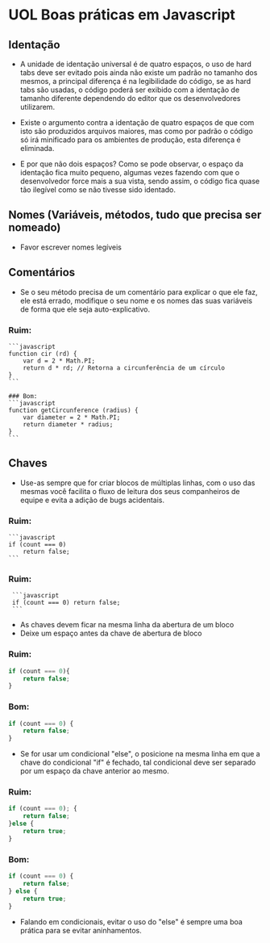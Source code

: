 # UOL Boas práticas em Javascript

## Identação

  - A unidade de identação universal é de quatro espaços, o uso de hard tabs deve ser evitado pois ainda não existe um padrão no tamanho dos mesmos, a principal diferença é na legibilidade do código, se as hard tabs são usadas, o código poderá ser exibido com a identação de tamanho diferente dependendo do editor que os desenvolvedores utilizarem.

  - Existe o argumento contra a identação de quatro espaços de que com isto são produzidos arquivos maiores, mas como por padrão o código só irá minificado para os ambientes de produção, esta diferença é eliminada.

  - E por que não dois espaços? Como se pode observar, o espaço da identação fica muito pequeno, algumas vezes fazendo com que o desenvolvedor force mais a sua vista, sendo assim, o código fica quase tão ilegível como se não tivesse sido identado.

## Nomes (Variáveis, métodos, tudo que precisa ser nomeado)

- Favor escrever nomes legíveis

## Comentários

  - Se o seu método precisa de um comentário para explicar o que ele faz, ele está errado, modifique o seu nome e os nomes das suas variáveis de forma que ele seja auto-explicativo.

  ### Ruim:
    ```javascript
    function cir (rd) {
        var d = 2 * Math.PI;
        return d * rd; // Retorna a circunferência de um círculo
    }
    ```

    ### Bom:
    ```javascript
    function getCircunference (radius) {
        var diameter = 2 * Math.PI;
        return diameter * radius;
    }
    ```

## Chaves

  - Use-as sempre que for criar blocos de múltiplas linhas, com o uso das mesmas você facilita o fluxo de leitura dos seus companheiros de equipe e evita a adição de bugs acidentais.

  ### Ruim:
    ```javascript
    if (count === 0)
        return false;
    ```
  ### Ruim:
     ```javascript
     if (count === 0) return false;
     ```

  - As chaves devem ficar na mesma linha da abertura de um bloco
  - Deixe um espaço antes da chave de abertura de bloco

  ### Ruim:
  ```javascript
  if (count === 0){
      return false;
  }
  ```

  ### Bom:
  ```javascript
  if (count === 0) {
      return false;
  }
  ```

  - Se for usar um condicional "else", o posicione na mesma linha em que a chave do condicional "if" é fechado, tal condicional deve ser separado por um espaço da chave anterior ao mesmo.

  ### Ruim:
  ```javascript
  if (count === 0); {
      return false;
  }else {
      return true;
  }
  ```

  ### Bom:
  ```javascript
  if (count === 0) {
      return false;
  } else {
      return true;
  }
  ```

  - Falando em condicionais, evitar o uso do "else" é sempre uma boa prática para se evitar aninhamentos.
